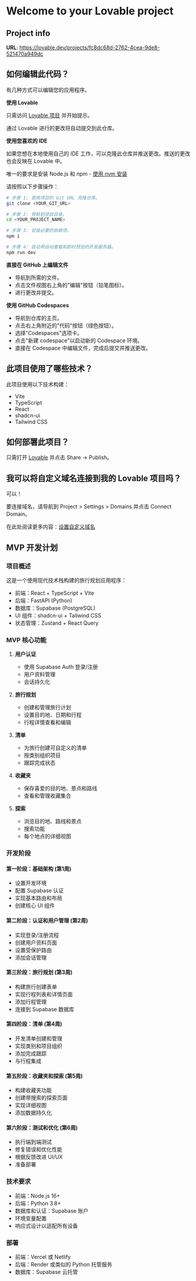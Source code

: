 # Welcome to your Lovable project

## Project info

**URL**: https://lovable.dev/projects/fc8dc68d-2762-4cea-9de8-521470a949dc

## 如何编辑此代码？

有几种方式可以编辑您的应用程序。

**使用 Lovable**

只需访问 [Lovable 项目](https://lovable.dev/projects/fc8dc68d-2762-4cea-9de8-521470a949dc) 并开始提示。

通过 Lovable 进行的更改将自动提交到此仓库。

**使用您喜欢的 IDE**

如果您想在本地使用自己的 IDE 工作，可以克隆此仓库并推送更改。推送的更改也会反映在 Lovable 中。

唯一的要求是安装 Node.js 和 npm - [使用 nvm 安装](https://github.com/nvm-sh/nvm#installing-and-updating)

请按照以下步骤操作：

```sh
# 步骤 1: 使用项目的 Git URL 克隆仓库。
git clone <YOUR_GIT_URL>

# 步骤 2: 导航到项目目录。
cd <YOUR_PROJECT_NAME>

# 步骤 3: 安装必要的依赖项。
npm i

# 步骤 4: 启动带自动重载和即时预览的开发服务器。
npm run dev
```

**直接在 GitHub 上编辑文件**

- 导航到所需的文件。
- 点击文件视图右上角的"编辑"按钮（铅笔图标）。
- 进行更改并提交。

**使用 GitHub Codespaces**

- 导航到仓库的主页。
- 点击右上角附近的"代码"按钮（绿色按钮）。
- 选择"Codespaces"选项卡。
- 点击"新建 codespace"以启动新的 Codespace 环境。
- 直接在 Codespace 中编辑文件，完成后提交并推送更改。

## 此项目使用了哪些技术？

此项目使用以下技术构建：

- Vite
- TypeScript
- React
- shadcn-ui
- Tailwind CSS

## 如何部署此项目？

只需打开 [Lovable](https://lovable.dev/projects/fc8dc68d-2762-4cea-9de8-521470a949dc) 并点击 Share -> Publish。

## 我可以将自定义域名连接到我的 Lovable 项目吗？

可以！

要连接域名，请导航到 Project > Settings > Domains 并点击 Connect Domain。

在此处阅读更多内容：[设置自定义域名](https://docs.lovable.dev/tips-tricks/custom-domain#step-by-step-guide)

## MVP 开发计划

### 项目概述

这是一个使用现代技术栈构建的旅行规划应用程序：
- 前端：React + TypeScript + Vite
- 后端：FastAPI (Python)
- 数据库：Supabase (PostgreSQL)
- UI 组件：shadcn-ui + Tailwind CSS
- 状态管理：Zustand + React Query

### MVP 核心功能

1. **用户认证**
   - 使用 Supabase Auth 登录/注册
   - 用户资料管理
   - 会话持久化

2. **旅行规划**
   - 创建和管理旅行计划
   - 设置目的地、日期和行程
   - 行程详情查看和编辑

3. **清单**
   - 为旅行创建可自定义的清单
   - 按类别组织项目
   - 跟踪完成状态

4. **收藏夹**
   - 保存喜爱的目的地、景点和路线
   - 查看和管理收藏集合

5. **探索**
   - 浏览目的地、路线和景点
   - 搜索功能
   - 每个地点的详细视图

### 开发阶段

#### 第一阶段：基础架构 (第1周)
- 设置开发环境
- 配置 Supabase 认证
- 实现基本路由和布局
- 创建核心 UI 组件

#### 第二阶段：认证和用户管理 (第2周)
- 实现登录/注册流程
- 创建用户资料页面
- 设置受保护路由
- 添加会话管理

#### 第三阶段：旅行规划 (第3周)
- 构建旅行创建表单
- 实现行程列表和详情页面
- 添加行程管理
- 连接到 Supabase 数据库

#### 第四阶段：清单 (第4周)
- 开发清单创建和管理
- 实现类别和项目组织
- 添加完成跟踪
- 与行程集成

#### 第五阶段：收藏夹和探索 (第5周)
- 构建收藏夹功能
- 创建带搜索的探索页面
- 实现详细视图
- 添加数据持久化

#### 第六阶段：测试和优化 (第6周)
- 执行端到端测试
- 修复错误和优化性能
- 根据反馈改进 UI/UX
- 准备部署

### 技术要求

- 前端：Node.js 16+
- 后端：Python 3.8+
- 数据库和认证：Supabase 账户
- 环境变量配置
- 响应式设计以适配所有设备

### 部署

- 前端：Vercel 或 Netlify
- 后端：Render 或类似的 Python 托管服务
- 数据库：Supabase 云托管